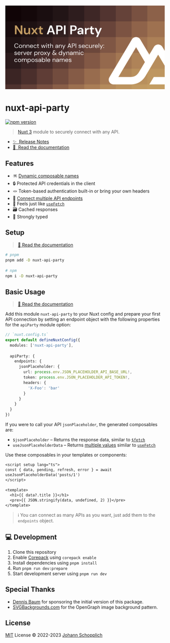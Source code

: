 [![nuxt-api-party](./docs/public/og.png)](https://nuxt-api-party.jhnn.dev)

# nuxt-api-party

[![npm version](https://img.shields.io/npm/v/nuxt-api-party?color=a1b858&label=)](https://www.npmjs.com/package/nuxt-api-party)

> [Nuxt 3](https://nuxt.com) module to securely connect with any API.

- [✨ &nbsp;Release Notes](https://github.com/johannschopplich/nuxt-api-party/releases)
- [📖 &nbsp;Read the documentation](https://nuxt-api-party.jhnn.dev)

## Features

- 🪅 [Dynamic composable names](https://nuxt-api-party.jhnn.dev/api/#dynamic-composables)
- 🔒 Protected API credentials in the client
- 🪢 Token-based authentication built-in or bring your own headers
- 🧇 [Connect multiple API endpoints](#basic-usage)
- 🍱 Feels just like [`useFetch`](https://nuxt.com/docs/api/composables/use-fetch)
- 🗃 Cached responses
- 🦾 Strongly typed

## Setup

> [📖 Read the documentation](https://nuxt-api-party.jhnn.dev)

```bash
# pnpm
pnpm add -D nuxt-api-party

# npm
npm i -D nuxt-api-party
```

## Basic Usage

> [📖 Read the documentation](https://nuxt-api-party.jhnn.dev)

Add this module `nuxt-api-party` to your Nuxt config and prepare your first API connection by setting an endpoint object with the following properties for the `apiParty` module option:

```ts
// `nuxt.config.ts`
export default defineNuxtConfig({
  modules: ['nuxt-api-party'],

  apiParty: {
    endpoints: {
      jsonPlaceholder: {
        url: process.env.JSON_PLACEHOLDER_API_BASE_URL!,
        token: process.env.JSON_PLACEHOLDER_API_TOKEN!,
        headers: {
          'X-Foo': 'bar'
        }
      }
    }
  }
})
```

If you were to call your API `jsonPlaceholder`, the generated composables are:

- `$jsonPlaceholder` – Returns the response data, similar to [`$fetch`](https://nuxt.com/docs/api/utils/dollarfetch#fetch)
- `useJsonPlaceholderData` – Returns [multiple values](https://nuxt-api-party.jhnn.dev/api/use-api-party-data.html#return-values) similar to [`useFetch`](https://nuxt.com/docs/api/composables/use-fetch)

Use these composables in your templates or components:

```vue
<script setup lang="ts">
const { data, pending, refresh, error } = await useJsonPlaceholderData('posts/1')
</script>

<template>
  <h1>{{ data?.title }}</h1>
  <pre>{{ JSON.stringify(data, undefined, 2) }}</pre>
</template>
```

> ℹ️ You can connect as many APIs as you want, just add them to the `endpoints` object.

## 💻 Development

1. Clone this repository
2. Enable [Corepack](https://github.com/nodejs/corepack) using `corepack enable`
3. Install dependencies using `pnpm install`
4. Run `pnpm run dev:prepare`
5. Start development server using `pnpm run dev`

## Special Thanks

- [Dennis Baum](https://github.com/dennisbaum) for sponsoring the initial version of this package.
- [SVGBackgrounds.com](https://www.svgbackgrounds.com) for the OpenGraph image background pattern.

## License

[MIT](./LICENSE) License © 2022-2023 [Johann Schopplich](https://github.com/johannschopplich)

